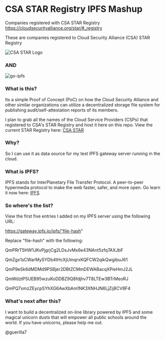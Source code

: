 # CSA STAR Registry IPFS Mashup
Companies registered with CSA STAR Registry https://cloudsecurityalliance.org/star/#_registry

These are companies registered to Cloud Security Alliance (CSA) STAR Registry

![CSA STAR Logo](https://blogs.forcepoint.com/sites/default/files/styles/282x211/public/insights/csa-star.jpg?itok=gAkWz1Hn)

### AND

![go-ipfs](https://camo.githubusercontent.com/140c9a1fac2bafdc2f2a34208b5639edb6fe08e8/68747470733a2f2f697066732e696f2f697066732f516d566b37737272776168584c4e6d634459767955454a7074796f78706e646e52613537594a31314c346a5632362f697066732e676f2e706e67)

### What is this?

Its a simple Proof of Concept (PoC) on how the Cloud Security Alliance and other similar organizations can utilize a decentralized storage file system for publishing audit/self-attestation reports of its members.

I plan to grab all the names of the Cloud Service Providers (CSPs) that registered to CSA's STAR Registry and host it here on this repo.  View the current STAR Registry here: [CSA STAR](https://cloudsecurityalliance.org/star/#_registry)


### Why?

So I can use it as data source for my test IPFS gateway server running in the cloud.

### What is IPFS?

IPFS stands for InterPlanetary File Transfer Protocol.  A peer-to-peer hypermedia protocol to make the web faster, safer, and more open. Go learn it now here: [IPFS](https://ipfs.io/)

### So where's the list?

View the first five entries I added on my IPFS server using the following URL:

https://gateway.ipfs.io/ipfs/"file-hash"

Replace "file-hash" with the following:

QmPRrT5HW1JKvPjgrjCg2LDsJvMx6e43NAnt5zfq7AXJbF

QmZgx1sCWarMySYDb4tHcXjUmqrxKQFCW2qikQwgibuJ61

QmP9eSk6dMDMd9PSBjer2DBtZCMmDEWABacqXPieHmJ2JL

QmWdztP5UEB95wzuKoDDBZ9Q8fdjhv7T8LTEw3BTrMeoRJ

QmPQ7xmzZEycpSYhXG6AwXbAm1NK3XNHJN6LjZij8CV8F4

### What's next after this?

I want to build a decentralized on-line library powered by IPFS and some magical unicorn dusts that will empower all public schools around the world.  If you have unicorns, please help me out.

@guerilla7
